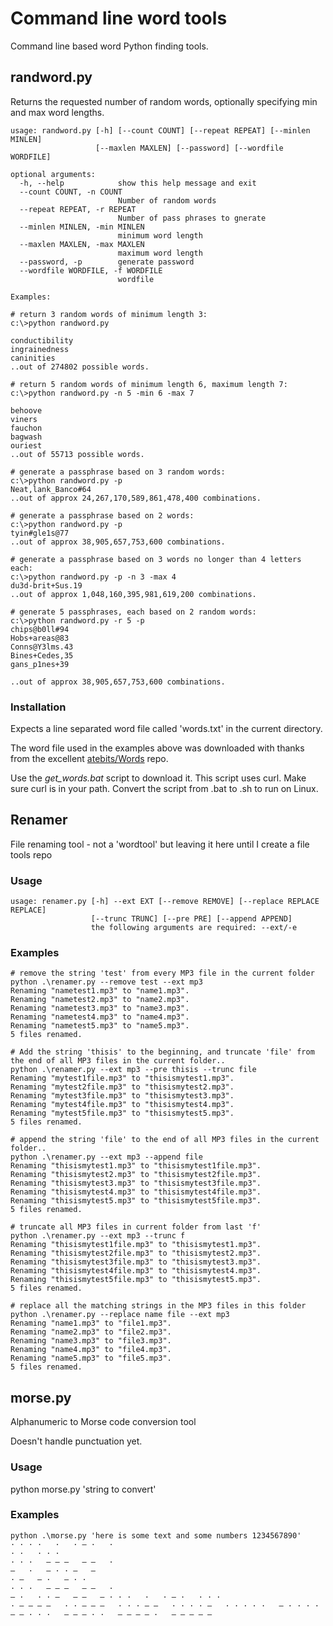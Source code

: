 
# Command line word tools

Command line based word Python finding tools.

## randword.py

Returns the requested number of random words, optionally specifying min and max word lengths.

```
usage: randword.py [-h] [--count COUNT] [--repeat REPEAT] [--minlen MINLEN]
                   [--maxlen MAXLEN] [--password] [--wordfile WORDFILE]

optional arguments:
  -h, --help            show this help message and exit
  --count COUNT, -n COUNT
                        Number of random words
  --repeat REPEAT, -r REPEAT
                        Number of pass phrases to gnerate
  --minlen MINLEN, -min MINLEN
                        minimum word length
  --maxlen MAXLEN, -max MAXLEN
                        maximum word length
  --password, -p        generate password
  --wordfile WORDFILE, -f WORDFILE
                        wordfile

Examples:

# return 3 random words of minimum length 3:
c:\>python randword.py

conductibility
ingrainedness
caninities
..out of 274802 possible words.

# return 5 random words of minimum length 6, maximum length 7:
c:\>python randword.py -n 5 -min 6 -max 7

behoove
viners
fauchon
bagwash
ouriest
..out of 55713 possible words.

# generate a passphrase based on 3 random words:
c:\>python randword.py -p
Neat,lank_Banco#64
..out of approx 24,267,170,589,861,478,400 combinations.

# generate a passphrase based on 2 words:
c:\>python randword.py -p
tyin#gle1s@77
..out of approx 38,905,657,753,600 combinations.

# generate a passphrase based on 3 words no longer than 4 letters each:
c:\>python randword.py -p -n 3 -max 4
du3d-brit+Sus.19
..out of approx 1,048,160,395,981,619,200 combinations.

# generate 5 passphrases, each based on 2 random words:
c:\>python randword.py -r 5 -p
chips@b0ll#94
Hobs+areas@83
Conns@Y3lms.43
Bines+Cedes,35
gans_p1nes+39

..out of approx 38,905,657,753,600 combinations.
```

### Installation
Expects a line separated word file called 'words.txt' in the current directory.

The word file used in the examples above was downloaded with thanks from the excellent [atebits/Words](https://github.com/atebits/Words) repo.

Use the _get_words.bat_ script to download it. This script uses curl. Make sure curl is in your path. Convert the script from .bat to .sh to run on Linux.


## Renamer
File renaming tool - not a 'wordtool' but leaving it here until I create a file tools repo

### Usage

```
usage: renamer.py [-h] --ext EXT [--remove REMOVE] [--replace REPLACE REPLACE]
                  [--trunc TRUNC] [--pre PRE] [--append APPEND]
                  the following arguments are required: --ext/-e
```
### Examples
```
# remove the string 'test' from every MP3 file in the current folder
python .\renamer.py --remove test --ext mp3
Renaming "nametest1.mp3" to "name1.mp3".
Renaming "nametest2.mp3" to "name2.mp3".
Renaming "nametest3.mp3" to "name3.mp3".
Renaming "nametest4.mp3" to "name4.mp3".
Renaming "nametest5.mp3" to "name5.mp3".
5 files renamed.

# Add the string 'thisis' to the beginning, and truncate 'file' from the end of all MP3 files in the current folder..
python .\renamer.py --ext mp3 --pre thisis --trunc file
Renaming "mytest1file.mp3" to "thisismytest1.mp3".
Renaming "mytest2file.mp3" to "thisismytest2.mp3".
Renaming "mytest3file.mp3" to "thisismytest3.mp3".
Renaming "mytest4file.mp3" to "thisismytest4.mp3".
Renaming "mytest5file.mp3" to "thisismytest5.mp3".
5 files renamed.

# append the string 'file' to the end of all MP3 files in the current folder..
python .\renamer.py --ext mp3 --append file
Renaming "thisismytest1.mp3" to "thisismytest1file.mp3".
Renaming "thisismytest2.mp3" to "thisismytest2file.mp3".
Renaming "thisismytest3.mp3" to "thisismytest3file.mp3".
Renaming "thisismytest4.mp3" to "thisismytest4file.mp3".
Renaming "thisismytest5.mp3" to "thisismytest5file.mp3".
5 files renamed.

# truncate all MP3 files in current folder from last 'f'
python .\renamer.py --ext mp3 --trunc f
Renaming "thisismytest1file.mp3" to "thisismytest1.mp3".
Renaming "thisismytest2file.mp3" to "thisismytest2.mp3".
Renaming "thisismytest3file.mp3" to "thisismytest3.mp3".
Renaming "thisismytest4file.mp3" to "thisismytest4.mp3".
Renaming "thisismytest5file.mp3" to "thisismytest5.mp3".
5 files renamed.

# replace all the matching strings in the MP3 files in this folder
python .\renamer.py --replace name file --ext mp3
Renaming "name1.mp3" to "file1.mp3".
Renaming "name2.mp3" to "file2.mp3".
Renaming "name3.mp3" to "file3.mp3".
Renaming "name4.mp3" to "file4.mp3".
Renaming "name5.mp3" to "file5.mp3".
5 files renamed. 
```

## morse.py
Alphanumeric to Morse code conversion tool

Doesn't handle punctuation yet.

### Usage
python morse.py 'string to convert'
### Examples
```
python .\morse.py 'here is some text and some numbers 1234567890'
· · · ·   ·   · – ·   ·
· ·   · · ·
· · ·   – – –   – –   ·
–   ·   – · · –   –
· –   – ·   – · ·
· · ·   – – –   – –   ·
– ·   · · –   – –   – · · ·   ·   · – ·   · · ·
· – – – –   · · – – –   · · · – –   · · · · –   · · · · ·   – · · · ·   – – · · ·   – – – · ·   – – – – ·   – – – – –
```